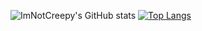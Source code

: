 ![ImNotCreepy's GitHub stats](https://github-readme-stats.vercel.app/api?username=ImNotCreepy&show_icons=true&theme=dark)
[![Top Langs](https://github-readme-stats.vercel.app/api/top-langs/?username=ImNotCreepy&layout=compact)](https://github.com/ImNotCreepy/github-readme-stats)
